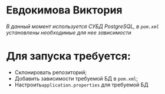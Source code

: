 # Евдокимова Виктория

*В данный момент используется СУБД PostgreSQL, в `pom.xml` установлены необходимые для нее зависимости*

# Для запуска требуется:
- Склонировать репозиторий;
- Добавить зависимости требуемой БД в `pom.xml`;
- Настроить`application.properties` для требуемой БД 
